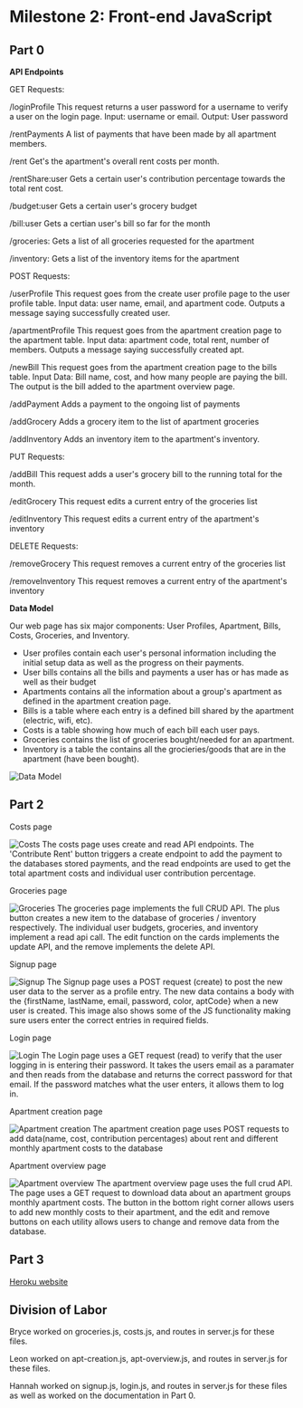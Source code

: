 # Milestone 2: Front-end JavaScript

## Part 0

**API Endpoints**

GET Requests: 

/loginProfile This request returns a user password for a username to verify a user on the login page. Input: username or email. Output: User password

/rentPayments A list of payments that have been made by all apartment members.

/rent Get's the apartment's overall rent costs per month.

/rentShare:user Gets a certain user's contribution percentage towards the total rent cost.

/budget:user Gets a certain user's grocery budget

/bill:user Gets a certian user's bill so far for the month

/groceries: Gets a list of all groceries requested for the apartment

/inventory: Gets a list of the inventory items for the apartment

POST Requests:

/userProfile This request goes from the create user profile page to the user profile table. Input data: user name, email, and apartment code. Outputs a message saying successfully created user.

/apartmentProfile This request goes from the apartment creation page to the apartment table. Input data: apartment code, total rent, number of members. Outputs a message saying successfully created apt.

/newBill This request goes from the apartment creation page to the bills table. Input Data: Bill name, cost, and how many people are paying the bill. The output is the bill added to the apartment overview page.

/addPayment Adds a payment to the ongoing list of payments

/addGrocery Adds a grocery item to the list of apartment groceries

/addInventory Adds an inventory item to the apartment's inventory.

PUT Requests:

/addBill This request adds a user's grocery bill to the running total for the month.

/editGrocery This request edits a current entry of the groceries list

/editInventory This request edits a current entry of the apartment's inventory

DELETE Requests:

/removeGrocery This request removes a current entry of the groceries list

/removeInventory This request removes a current entry of the apartment's inventory


**Data Model**

Our web page has six major components: User Profiles, Apartment, Bills, Costs, Groceries, and Inventory. 

*  User profiles contain each user's personal information including the  initial setup data as well as the progress on their payments. 
*  User bills contains all the bills and payments a user has or has made as well as their budget
*  Apartments contains all the information about a group's apartment as defined in the apartment creation page. 
*  Bills is a table where each entry is a defined bill shared by the apartment (electric, wifi, etc). 
*  Costs is a table showing how much of each bill each user pays. 
*  Groceries contains the list of groceries bought/needed for an apartment. 
*  Inventory is a table the contains all the grocieries/goods that are in the apartment (have been bought). 

![Data Model](images/data_model.png)

## Part 2
Costs page

![Costs](images/costs.png)
The costs page uses create and read API endpoints. The 'Contribute Rent' button triggers a create endpoint to add the payment to the databases stored payments, and the read endpoints are used to get the total apartment costs and individual user contribution percentage.

Groceries page

![Groceries](images/groceries.png)
The groceries page implements the full CRUD API. The plus button creates a new item to the database of groceries / inventory respectively. The individual user budgets, groceries, and inventory implement a read api call. The edit function on the cards implements the update API, and the remove implements the delete API.

Signup page

![Signup](images/signup.png)
The Signup page uses a POST request (create) to post the new user data to the server as a profile entry. The new data contains a body with the {firstName, lastName, email, password, color, aptCode} when a new user is created. This image also shows some of the JS functionality making sure users enter the correct entries in required fields.

Login page

![Login](images/login.png)
The Login page uses a GET request (read) to verify that the user logging in is entering their password. It takes the users email as a paramater and then reads from the database and returns the correct password for that email. If the password matches what the user enters, it allows them to log in.

Apartment creation page

![Apartment creation](images/apartment-creation-2.0.png)
The apartment creation page uses POST requests to add data(name, cost, contribution percentages) about rent and different monthly apartment costs to the database

Apartment overview page

![Apartment overview](images/apartment-overview-2.0.png)
The apartment overview page uses the full crud API. The page uses a GET request to download data about an apartment groups monthly apartment costs. The button in the bottom right corner allows users to add new monthly costs to their apartment, and the edit and remove buttons on each utility allows users to change and remove data from the database.


## Part 3

[Heroku website](https://cs326-gamma.herokuapp.com/)

## Division of Labor

Bryce worked on groceries.js, costs.js, and routes in server.js for these files.

Leon worked on apt-creation.js, apt-overview.js, and routes in server.js for these files.

Hannah worked on signup.js, login.js, and routes in server.js for these files as well as worked on the documentation in Part 0.
